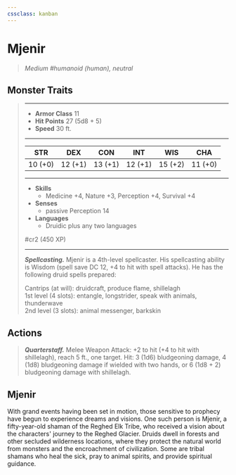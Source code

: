 ```yaml
---
cssclass: kanban
---
```


# Mjenir
>*Medium #humanoid (human), neutral*
## Monster Traits
>___
>- **Armor Class** 11
>- **Hit Points** 27 (5d8 + 5)
>- **Speed** 30 ft.
>___
>|STR|DEX|CON|INT|WIS|CHA|
>|:---:|:---:|:---:|:---:|:---:|:---:|
>|10 (+0)|12 (+1)|13 (+1)|12 (+1)|15 (+2)|11 (+0)|
>___
>- **Skills**
>	 - Medicine +4, Nature +3, Perception +4, Survival +4
>- **Senses**
>	 - passive Perception 14
>- **Languages**
>	 - Druidic plus any two languages
>
> #cr2 (450 XP)
>___
>***Spellcasting.*** Mjenir is a 4th-level spellcaster. His spellcasting ability is Wisdom (spell save DC 12, +4 to hit with spell attacks). He has the following druid spells prepared:  
>
>Cantrips (at will): druidcraft, produce flame, shillelagh  
>1st level (4 slots): entangle, longstrider, speak with animals, thunderwave  
>2nd level (3 slots): animal messenger, barkskin  
>
## Actions
>***Quarterstaff.*** Melee Weapon Attack: +2 to hit (+4 to hit with shillelagh), reach 5 ft., one target. Hit: 3 (1d6) bludgeoning damage, 4 (1d8) bludgeoning damage if wielded with two hands, or 6 (1d8 + 2) bludgeoning damage with shillelagh.
## Mjenir
With grand events having been set in motion, those sensitive to prophecy have begun to experience dreams and visions. One such person is Mjenir, a fifty-year-old shaman of the Reghed Elk Tribe, who received a vision about the characters' journey to the Reghed Glacier.
Druids dwell in forests and other secluded wilderness locations, where they protect the natural world from monsters and the encroachment of civilization. Some are tribal shamans who heal the sick, pray to animal spirits, and provide spiritual guidance.